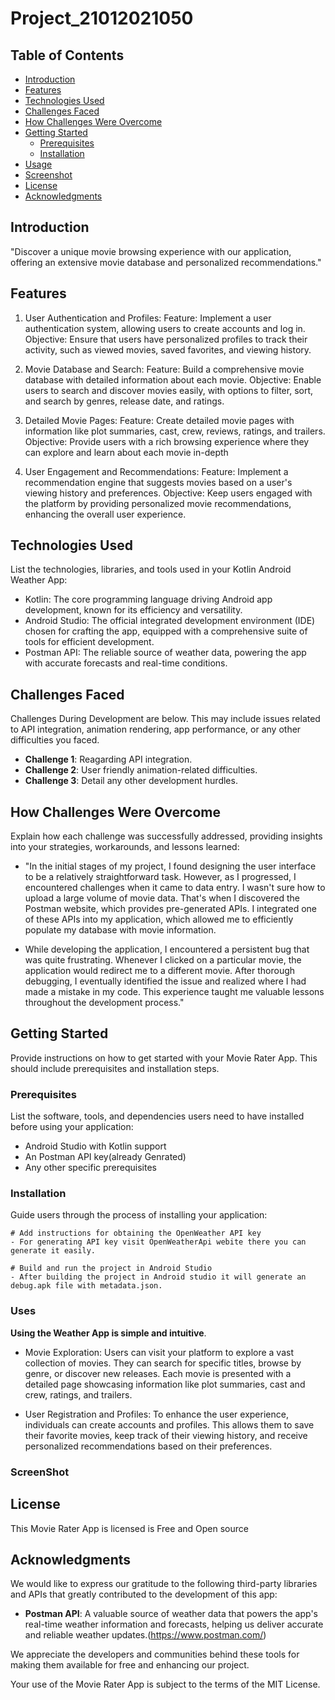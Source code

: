 # Project_21012021050

## Table of Contents

- [Introduction](#introduction)
- [Features](#features)
- [Technologies Used](#technologies-used)
- [Challenges Faced](#challenges-faced)
- [How Challenges Were Overcome](#how-challenges-were-overcome)
- [Getting Started](#getting-started)
  - [Prerequisites](#prerequisites)
  - [Installation](#installation)
- [Usage](#usage)
- [Screenshot](#ScreenShot)
- [License](#license)
- [Acknowledgments](#acknowledgments)

## Introduction

"Discover a unique movie browsing experience with our application, offering an extensive movie database and personalized recommendations."

## Features

1. User Authentication and Profiles:
Feature: Implement a user authentication system, allowing users to create accounts and log in.
Objective: Ensure that users have personalized profiles to track their activity, such as viewed movies, saved favorites, and viewing history.

2. Movie Database and Search:
Feature: Build a comprehensive movie database with detailed information about each movie.
Objective: Enable users to search and discover movies easily, with options to filter, sort, and search by genres, release date, and ratings.

3. Detailed Movie Pages:
Feature: Create detailed movie pages with information like plot summaries, cast, crew, reviews, ratings, and trailers.
Objective: Provide users with a rich browsing experience where they can explore and learn about each movie in-depth

4. User Engagement and Recommendations:
Feature: Implement a recommendation engine that suggests movies based on a user's viewing history and preferences.
Objective: Keep users engaged with the platform by providing personalized movie recommendations, enhancing the overall user experience.

## Technologies Used

List the technologies, libraries, and tools used in your Kotlin Android Weather App:

- Kotlin: The core programming language driving Android app development, known for its efficiency and versatility.
- Android Studio: The official integrated development environment (IDE) chosen for crafting the app, equipped with a comprehensive suite of tools for efficient development.
- Postman API: The reliable source of weather data, powering the app with accurate forecasts and real-time conditions.

## Challenges Faced

Challenges During Development are below. This may include issues related to API integration, animation rendering, app performance, or any other difficulties you faced.

- **Challenge 1**: Reagarding API integration.
- **Challenge 2**: User friendly animation-related difficulties.
- **Challenge 3**: Detail any other development hurdles.

## How Challenges Were Overcome

Explain how each challenge was successfully addressed, providing insights into your strategies, workarounds, and lessons learned:

- "In the initial stages of my project, I found designing the user interface to be a relatively straightforward task. 
However, as I progressed, I encountered challenges when it came to data entry. 
I wasn't sure how to upload a large volume of movie data. 
That's when I discovered the Postman website, which provides pre-generated APIs. 
I integrated one of these APIs into my application, which allowed me to efficiently populate my database with movie information.

- While developing the application, I encountered a persistent bug that was quite frustrating. 
Whenever I clicked on a particular movie, the application would redirect me to a different movie. 
After thorough debugging, I eventually identified the issue and realized where I had made a mistake in my code. 
This experience taught me valuable lessons throughout the development process."

## Getting Started

Provide instructions on how to get started with your Movie Rater App. This should include prerequisites and installation steps.

### Prerequisites

List the software, tools, and dependencies users need to have installed before using your application:

- Android Studio with Kotlin support
- An Postman API key(already Genrated)
- Any other specific prerequisites

### Installation 

Guide users through the process of installing your application:

```shell
# Add instructions for obtaining the OpenWeather API key
- For generating API key visit OpenWeatherApi webite there you can generate it easily.

# Build and run the project in Android Studio
- After building the project in Android studio it will generate an debug.apk file with metadata.json.
```
### Uses

**Using the Weather App is simple and intuitive**.

- Movie Exploration: Users can visit your platform to explore a vast collection of movies. They can search for specific titles, browse by genre, or discover new releases. Each movie is presented with a detailed page showcasing information like plot summaries, cast and crew, ratings, and trailers.

- User Registration and Profiles: To enhance the user experience, individuals can create accounts and profiles. This allows them to save their favorite movies, keep track of their viewing history, and receive personalized recommendations based on their preferences.


### ScreenShot

<!--<img src="https://github.com/AryanParmar007/WeatherApp_21012011061/blob/master/app/src/main/res/sunny_weather.jpg" data-canonical-src="https://gyazo.com/eb5c5741b6a9a16c692170a41a49c858.png" width="200" height="400" /> 
&nbsp;&nbsp;&nbsp;&nbsp;&nbsp;&nbsp;&nbsp;&nbsp;&nbsp;&nbsp;&nbsp;&nbsp;&nbsp;&nbsp;&nbsp;&nbsp;&nbsp;&nbsp;&nbsp;&nbsp;&nbsp;&nbsp;&nbsp;&nbsp;&nbsp;&nbsp;&nbsp;&nbsp;&nbsp;&nbsp;&nbsp;&nbsp;&nbsp;&nbsp;&nbsp;

<img src="https://github.com/AryanParmar007/WeatherApp_21012011061/blob/master/app/src/main/res/cloudy_weather.jpg" data-canonical-src="https://gyazo.com/eb5c5741b6a9a16c692170a41a49c858.png" width="200" height="400" />   
<br><br>
<img src="https://github.com/AryanParmar007/WeatherApp_21012011061/blob/master/app/src/main/res/Rainy_weather.jpg" data-canonical-src="https://gyazo.com/eb5c5741b6a9a16c692170a41a49c858.png" width="200" height="400" /> 
&nbsp;&nbsp;&nbsp;&nbsp;&nbsp;&nbsp;&nbsp;&nbsp;&nbsp;&nbsp;&nbsp;&nbsp;&nbsp;&nbsp;&nbsp;&nbsp;&nbsp;&nbsp;&nbsp;&nbsp;&nbsp;&nbsp;&nbsp;&nbsp;&nbsp;&nbsp;&nbsp;&nbsp;&nbsp;&nbsp;&nbsp;&nbsp;&nbsp;&nbsp;&nbsp;

<img src="https://github.com/AryanParmar007/WeatherApp_21012011061/blob/master/app/src/main/res/snow_weather.jpg" data-canonical-src="https://gyazo.com/eb5c5741b6a9a16c692170a41a49c858.png" width="200" height="400" />-->


## License

This Movie Rater App is licensed is Free and Open source 

## Acknowledgments

We would like to express our gratitude to the following third-party libraries and APIs that greatly contributed to the development of this app:

- **Postman API**: A valuable source of weather data that powers the app's real-time weather information and forecasts, helping us deliver accurate and reliable weather updates.(https://www.postman.com/)

We appreciate the developers and communities behind these tools for making them available for free and enhancing our project.

Your use of the Movie Rater App is subject to the terms of the MIT License.
